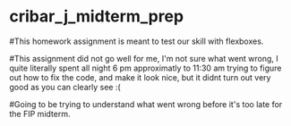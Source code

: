 # cribar_j_midterm_prep

#This homework assignment is meant to test our skill with flexboxes. 

#This assignment did not go well for me, I'm not sure what went wrong, I quite literally spent all night 6 pm approximatly to 11:30 am trying to figure out how to fix the code, and make it look nice, but it didnt turn out very good as you can clearly see :(

#Going to be trying to understand what went wrong before it's too late for the FIP midterm.